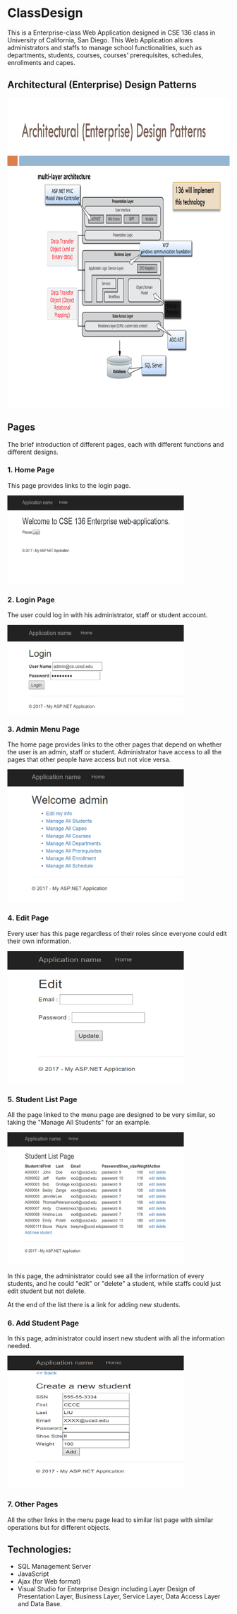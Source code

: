 # ClassDesign

This is a Enterprise-class Web Application designed in CSE 136 class in University of California, San Diego. This Web Application allows administrators and staffs to manage school functionalities, such as departments, students, courses, courses’ prerequisites, schedules, enrollments and capes.

## Architectural (Enterprise) Design Patterns

  <img src="./img/design.png" width="700" height="700">

## Pages
 The brief introduction of different pages, each with different functions and different designs.

###  1. Home Page
 This page provides links to the login page.
 
 <img src="./img/home.PNG" width="400" height="200">
 
###  2. Login Page
 The user could log in with his administrator, staff or student account. 
 
  <img src="./img/login.PNG" width="400" height="200">

###  3. Admin Menu Page
 The home page provides links to the other pages that depend on whether the user is an admin, staff or student. Administrator have access to all the pages that other people have access but not vice versa. 
 
  <img src="./img/admin.PNG" width="400" height="300">

###  4. Edit Page
 Every user has this page regardless of their roles since everyone could edit their own information. 
 
<img src="./img/edit.PNG" width="400" height="300">

###  5. Student List Page
  All the page linked to the menu page are designed to be very similar, so taking the "Manage All Students" for an example. 
 
 <img src="./img/student-all.PNG" width="400" height="300">
 
 In this page, the administrator could see all the information of every students, and he could "edit" or "delete" a student, while staffs could just edit student but not delete.
 
 At the end of the list there is a link for adding new students. 
 
 ###  6. Add Student Page
  In this page, administrator could insert new student with all the information needed. 
 
 <img src="./img/student-insert.PNG" width="400" height="300">
 
  ### 7. Other Pages
  
  All the other links in the menu page lead to similar list page with similar operations but for different objects.
 
## Technologies:
* SQL Management Server
* JavaScript
* Ajax (for Web format)
* Visual Studio for Enterprise Design including Layer Design of Presentation Layer, Business Layer, Service Layer, Data Access Layer and Data Base.
